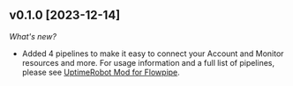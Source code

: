 ## v0.1.0 [2023-12-14]

_What's new?_

- Added 4 pipelines to make it easy to connect your Account and Monitor resources and more. For usage information and a full list of pipelines, please see [UptimeRobot Mod for Flowpipe](https://hub.flowpipe.io/mods/turbot/uptimerobot).
